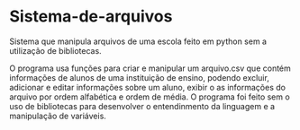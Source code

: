 # Sistema-de-arquivos
Sistema que manipula arquivos de uma escola feito em python sem a utilização de bibliotecas.

O programa usa funções para criar e manipular um arquivo.csv que contém informações de alunos de uma instituição de ensino, podendo excluir, adicionar e editar informações sobre um aluno, exibir o as informações do arquivo por ordem alfabética e ordem de média.
O programa foi feito sem o uso de bibliotecas para desenvolver o entendinmento da linguagem e a manipulação de variáveis. 
